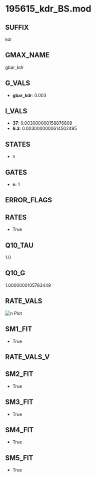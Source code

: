 # 195615_kdr_BS.mod

## SUFFIX

kdr

## GMAX_NAME

gbar_kdr

## G_VALS

- **gbar_kdr**: 0.003

## I_VALS

- **37**: 0.003000000158876809
- **6.3**: 0.0030000000614502495

## STATES

- n

## GATES

- **n**: 1

## ERROR_FLAGS


## RATES

- True

## Q10_TAU

1.0

## Q10_G

1.0000000105783449

## RATE_VALS

![n Plot](/Users/pbozelos/Dropbox/icg-Chai-Panos/supermodels/output_markdown_files/K/195615_kdr_BS.mod/images/n.png)

## SM1_FIT

- True

## RATE_VALS_V

## SM2_FIT

- True

## SM3_FIT

- True

## SM4_FIT

- True

## SM5_FIT

- True

